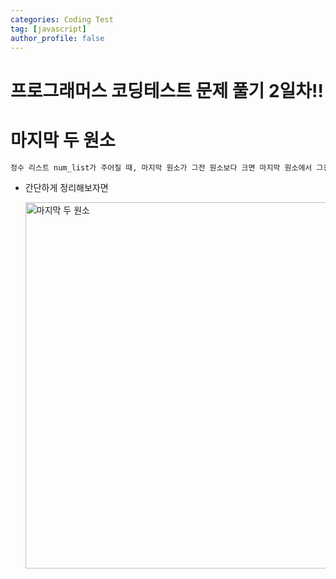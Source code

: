 ```yaml
---
categories: Coding Test
tag: [javascript]
author_profile: false
---
```


# 프로그래머스 코딩테스트 문제 풀기 2일차!!

# 마지막 두 원소

```markdown
정수 리스트 num_list가 주어질 때, 마지막 원소가 그전 원소보다 크면 마지막 원소에서 그전 원소를 뺀 값을 마지막 원소가 그전 원소보다 크지 않다면 마지막 원소를 두 배한 값을 추가하여 return하도록 solution 함수를 완성해주세요.
```

- 간단하게 정리해보자면

  <img width="586" alt="마지막 두 원소" src="https://github.com/chohyundon/web-pracitce/assets/113508075/074314e7-70ed-4868-8b70-3d24f7353c47">
